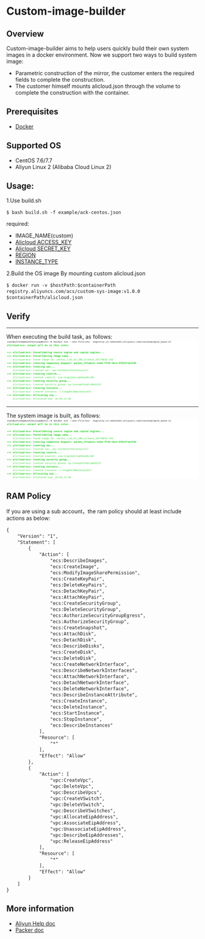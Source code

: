 # Custom-image-builder
## Overview
Custom-image-builder aims to help users quickly build their own system images in a docker environment.
Now we support two ways to build system image:
- Parametric construction of the mirror, the customer enters the required fields to complete the construction.
- The customer himself mounts alicloud.json through the volume to complete the construction with the container.
## Prerequisites
- [Docker](https://docs.docker.com/get-docker/)
## Supported OS
- CentOS 7.6/7.7
- Aliyun Linux 2 (Alibaba Cloud Linux 2)

## Usage:
1.Use build.sh 
```shell script
$ bash build.sh -f example/ack-centos.json 
```
required:
- IMAGE_NAME(custom)
- [Alicloud ACCESS_KEY](https://help.aliyun.com/document_detail/53045.html?spm=a2c4g.11186623.2.18.60be682bppY9d0#concept-53045-zh)
- [Alicloud SECRET_KEY](https://help.aliyun.com/document_detail/53045.html?spm=a2c4g.11186623.2.18.60be682blplKSc#concept-53045-zh)
- [REGION](https://help.aliyun.com/document_detail/140601.html?spm=a2c4g.11186623.4.3.41b74c07HvI7Kj)
- [INSTANCE_TYPE](https://www.alibabacloud.com/help/zh/doc-detail/25378.htm)

2.Build the OS image By mounting custom alicloud.json
```shell script
$ docker run -v $hostPath:$containerPath registry.aliyuncs.com/acs/custom-sys-image:v1.0.0  $containerPath/alicloud.json
```
## Verify
***
When executing the build task, as follows:
![building](doc/image/building.png)
***
The system image is built, as follows:
![down](doc/image/building.png)
## RAM Policy
If you are using a sub account，the ram policy should at least include actions as below:
```shell script
{
    "Version": "1",
    "Statement": [
        {
            "Action": [
                "ecs:DescribeImages",
                "ecs:CreateImage",
                "ecs:ModifyImageSharePermission",
                "ecs:CreateKeyPair",
                "ecs:DeleteKeyPairs",
                "ecs:DetachKeyPair",
                "ecs:AttachKeyPair",
                "ecs:CreateSecurityGroup",
                "ecs:DeleteSecurityGroup",
                "ecs:AuthorizeSecurityGroupEgress",
                "ecs:AuthorizeSecurityGroup",
                "ecs:CreateSnapshot",
                "ecs:AttachDisk",
                "ecs:DetachDisk",
                "ecs:DescribeDisks",
                "ecs:CreateDisk",
                "ecs:DeleteDisk",
                "ecs:CreateNetworkInterface",
                "ecs:DescribeNetworkInterfaces",
                "ecs:AttachNetworkInterface",
                "ecs:DetachNetworkInterface",
                "ecs:DeleteNetworkInterface",
                "ecs:DescribeInstanceAttribute",
                "ecs:CreateInstance",
                "ecs:DeleteInstance",
                "ecs:StartInstance",
                "ecs:StopInstance",
                "ecs:DescribeInstances"
            ],
            "Resource": [
                "*"
            ],
            "Effect": "Allow"
        },
        {
            "Action": [
                "vpc:CreateVpc",
                "vpc:DeleteVpc",
                "vpc:DescribeVpcs",
                "vpc:CreateVSwitch",
                "vpc:DeleteVSwitch",
                "vpc:DescribeVSwitches",
                "vpc:AllocateEipAddress",
                "vpc:AssociateEipAddress",
                "vpc:UnassociateEipAddress",
                "vpc:DescribeEipAddresses",
                "vpc:ReleaseEipAddress"
            ],
            "Resource": [
                "*"
            ],
            "Effect": "Allow"
        }
    ]
}
```


## More information
- [Aliyun Help doc](https://help.aliyun.com/document_detail/60822.html?spm=a2c4g.11186623.2.25.3ae026adG47BDI#concept-idd-4cm-xdb)
- [Packer doc](https://www.packer.io/docs/builders/alicloud-ecs)